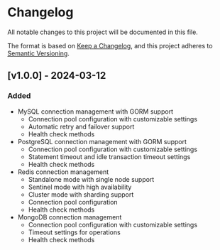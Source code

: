 # Changelog

All notable changes to this project will be documented in this file.

The format is based on [Keep a Changelog](https://keepachangelog.com/en/1.0.0/),
and this project adheres to [Semantic Versioning](https://semver.org/spec/v2.0.0.html).

## [v1.0.0] - 2024-03-12

### Added
- MySQL connection management with GORM support
  - Connection pool configuration with customizable settings
  - Automatic retry and failover support
  - Health check methods
- PostgreSQL connection management with GORM support
  - Connection pool configuration with customizable settings
  - Statement timeout and idle transaction timeout settings
  - Health check methods
- Redis connection management
  - Standalone mode with single node support
  - Sentinel mode with high availability
  - Cluster mode with sharding support
  - Connection pool configuration
  - Health check methods
- MongoDB connection management
  - Connection pool configuration with customizable settings
  - Timeout settings for operations
  - Health check methods 